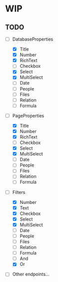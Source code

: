 # WIP
## TODO
- [ ] DatabaseProperties
    - [x] Title
    - [x] Number
    - [x] RichText
    - [ ] Checkbox
    - [x] Select
    - [x] MultiSelect
    - [ ] Date
    - [ ] People
    - [ ] Files
    - [ ] Relation
    - [ ] Formula
- [ ] PageProperties
    - [x] Title
    - [x] Number
    - [x] RichText
    - [ ] Checkbox
    - [x] Select
    - [x] MultiSelect
    - [ ] Date
    - [ ] People
    - [ ] Files
    - [ ] Relation
    - [ ] Formula
- [ ] Filters
    - [x] Number
    - [x] Text
    - [x] Checkbox
    - [x] Select
    - [x] MultiSelect
    - [ ] Date
    - [ ] People
    - [ ] Files
    - [ ] Relation
    - [ ] Formula
    - [ ] And
    - [x] Or
- [ ] Other endpoints...

